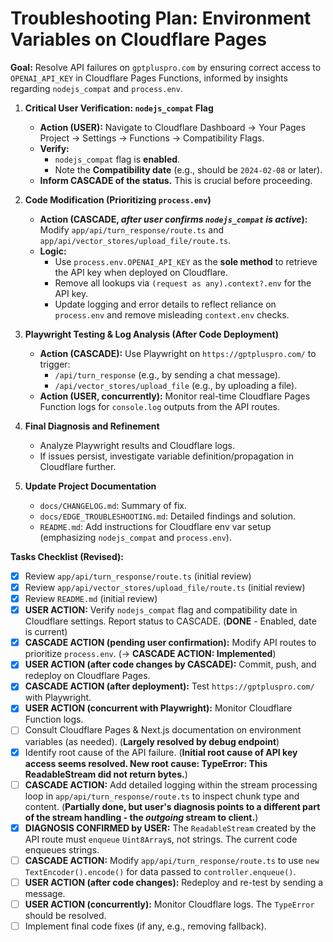 # Troubleshooting Plan: Environment Variables on Cloudflare Pages

**Goal:** Resolve API failures on `gptpluspro.com` by ensuring correct access to `OPENAI_API_KEY` in Cloudflare Pages Functions, informed by insights regarding `nodejs_compat` and `process.env`.

1.  **Critical User Verification: `nodejs_compat` Flag**
    *   **Action (USER):** Navigate to Cloudflare Dashboard -> Your Pages Project -> Settings -> Functions -> Compatibility Flags.
    *   **Verify:** 
        *   `nodejs_compat` flag is **enabled**.
        *   Note the **Compatibility date** (e.g., should be `2024-02-08` or later).
    *   **Inform CASCADE of the status.** This is crucial before proceeding.

2.  **Code Modification (Prioritizing `process.env`)**
    *   **Action (CASCADE, *after user confirms `nodejs_compat` is active*):** Modify `app/api/turn_response/route.ts` and `app/api/vector_stores/upload_file/route.ts`.
    *   **Logic:**
        *   Use `process.env.OPENAI_API_KEY` as the **sole method** to retrieve the API key when deployed on Cloudflare.
        *   Remove all lookups via `(request as any).context?.env` for the API key.
        *   Update logging and error details to reflect reliance on `process.env` and remove misleading `context.env` checks.

3.  **Playwright Testing & Log Analysis (After Code Deployment)**
    *   **Action (CASCADE):** Use Playwright on `https://gptpluspro.com/` to trigger:
        *   `/api/turn_response` (e.g., by sending a chat message).
        *   `/api/vector_stores/upload_file` (e.g., by uploading a file).
    *   **Action (USER, concurrently):** Monitor real-time Cloudflare Pages Function logs for `console.log` outputs from the API routes.

4.  **Final Diagnosis and Refinement**
    *   Analyze Playwright results and Cloudflare logs.
    *   If issues persist, investigate variable definition/propagation in Cloudflare further.

5.  **Update Project Documentation**
    *   `docs/CHANGELOG.md`: Summary of fix.
    *   `docs/EDGE_TROUBLESHOOTING.md`: Detailed findings and solution.
    *   `README.md`: Add instructions for Cloudflare env var setup (emphasizing `nodejs_compat` and `process.env`).

**Tasks Checklist (Revised):**

- [x] Review `app/api/turn_response/route.ts` (initial review)
- [x] Review `app/api/vector_stores/upload_file/route.ts` (initial review)
- [x] Review `README.md` (initial review)
- [x] **USER ACTION:** Verify `nodejs_compat` flag and compatibility date in Cloudflare settings. Report status to CASCADE. (**DONE** - Enabled, date is current)
- [x] **CASCADE ACTION (pending user confirmation):** Modify API routes to prioritize `process.env`. (-> **CASCADE ACTION: Implemented**)
- [x] **USER ACTION (after code changes by CASCADE):** Commit, push, and redeploy on Cloudflare Pages.
- [x] **CASCADE ACTION (after deployment):** Test `https://gptpluspro.com/` with Playwright.
- [x] **USER ACTION (concurrent with Playwright):** Monitor Cloudflare Function logs.
- [ ] Consult Cloudflare Pages & Next.js documentation on environment variables (as needed). (**Largely resolved by debug endpoint**) 
- [x] Identify root cause of the API failure. (**Initial root cause of API key access seems resolved. New root cause: TypeError: This ReadableStream did not return bytes.**)
- [ ] **CASCADE ACTION:** Add detailed logging within the stream processing loop in `app/api/turn_response/route.ts` to inspect chunk type and content. (**Partially done, but user's diagnosis points to a different part of the stream handling - the *outgoing* stream to client.**)
- [x] **DIAGNOSIS CONFIRMED by USER:** The `ReadableStream` created by the API route must `enqueue` `Uint8Array`s, not strings. The current code enqueues strings.
- [ ] **CASCADE ACTION:** Modify `app/api/turn_response/route.ts` to use `new TextEncoder().encode()` for data passed to `controller.enqueue()`.
- [ ] **USER ACTION (after code changes):** Redeploy and re-test by sending a message.
- [ ] **USER ACTION (concurrently):** Monitor Cloudflare logs. The `TypeError` should be resolved.
- [ ] Implement final code fixes (if any, e.g., removing fallback).
